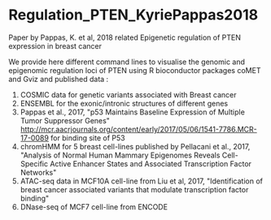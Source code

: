 # Regulation_PTEN_KyriePappas2018
Paper by Pappas, K. et al, 2018 related Epigenetic  regulation of PTEN expression in breast cancer

We provide here different command lines to visualise the genomic and epigenomic regulation loci of PTEN using R bioconductor packages coMET and Gviz and published data :
1) COSMIC data for genetic variants associated with Breast cancer
2) ENSEMBL for the exonic/intronic structures of different genes
3) Pappas et al., 2017, "p53 Maintains Baseline Expression of Multiple Tumor Suppressor Genes" http://mcr.aacrjournals.org/content/early/2017/05/06/1541-7786.MCR-17-0089 for binding site of P53
4) chromHMM for 5 breast cell-lines published by Pellacani et al., 2017, "Analysis of Normal Human Mammary Epigenomes Reveals Cell-Specific Active Enhancer States and Associated Transcription Factor Networks"
5) ATAC-seq data in MCF10A cell-line from Liu et al, 2017, "Identification of breast cancer associated variants that modulate transcription factor binding" 
6) DNase-seq of  MCF7 cell-line from ENCODE

 
